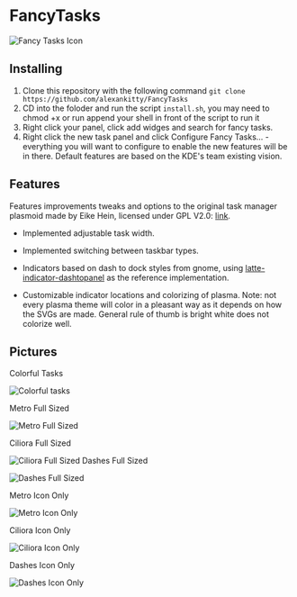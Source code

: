 # FancyTasks

![Fancy Tasks Icon](https://github.com/alexankitty/Plasma-Customizable-TaskManager/blob/main/FancyTasks.png?raw=true)

## Installing

1. Clone this repository with the following command `git clone https://github.com/alexankitty/FancyTasks`
2. CD into the foloder and run the script `install.sh`, you may need to chmod +x or run append your shell in front of the script to run it
3. Right click your panel, click add widges and search for fancy tasks.
4. Right click the new task panel and click Configure Fancy Tasks... - everything you will want to configure to enable the new features will be in there. Default features are based on the KDE's team existing vision.

## Features

Features improvements tweaks and options to the original task manager plasmoid made by Eike Hein, licensed under GPL V2.0: [link](https://github.com/KDE/plasma-desktop/tree/master/applets/taskmanager).

* Implemented adjustable task width.

* Implemented switching between taskbar types.

* Indicators based on dash to dock styles from gnome, using [latte-indicator-dashtopanel](https://github.com/psifidotos/latte-indicator-dashtopanel) as the reference implementation.
* Customizable indicator locations and colorizing of plasma. Note: not every plasma theme will color in a pleasant way as it depends on how the SVGs are made. General rule of thumb is bright white does not colorize well.

## Pictures
Colorful Tasks  

![Colorful tasks](https://github.com/alexankitty/Plasma-Customizable-TaskManager/blob/main/docs/ColoredTasks.png?raw=true)

Metro Full Sized  

![Metro Full Sized](https://github.com/alexankitty/Plasma-Customizable-TaskManager/blob/main/docs/Metro%20Full.png?raw=true)

Ciliora Full Sized  

![Ciliora Full Sized](https://github.com/alexankitty/Plasma-Customizable-TaskManager/blob/main/docs/Ciliora%20Full.png?raw=true)
Dashes Full Sized  

![Dashes Full Sized](https://github.com/alexankitty/Plasma-Customizable-TaskManager/blob/main/docs/Dashes%20Full.png?raw=true)

Metro Icon Only  

![Metro Icon Only](https://github.com/alexankitty/Plasma-Customizable-TaskManager/blob/main/docs/Metro%20Short.png?raw=true)

Ciliora Icon Only  

![Ciliora Icon Only](https://github.com/alexankitty/Plasma-Customizable-TaskManager/blob/main/docs/Ciliora%20Short.png?raw=true)

Dashes Icon Only  

![Dashes Icon Only](https://github.com/alexankitty/Plasma-Customizable-TaskManager/blob/main/docs/Dashes%20Short.png?raw=true)
